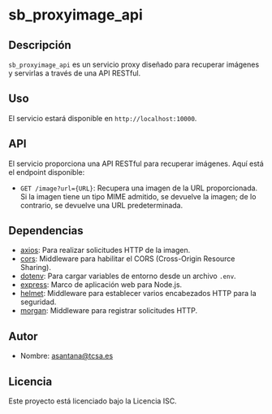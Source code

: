 # sb_proxyimage_api

## Descripción

`sb_proxyimage_api` es un servicio proxy diseñado para recuperar imágenes  y servirlas a través de una API RESTful.

## Uso

El servicio estará disponible en `http://localhost:10000`.

## API

El servicio proporciona una API RESTful para recuperar imágenes. Aquí está el endpoint disponible:

* `GET /image?url={URL}`: Recupera una imagen de la URL proporcionada. Si la imagen tiene un tipo MIME admitido, se devuelve la imagen; de lo contrario, se devuelve una URL predeterminada.

## Dependencias

* [axios](https://www.npmjs.com/package/axios): Para realizar solicitudes HTTP de la imagen.
* [cors](https://www.npmjs.com/package/cors): Middleware para habilitar el CORS (Cross-Origin Resource Sharing).
* [dotenv](https://www.npmjs.com/package/dotenv): Para cargar variables de entorno desde un archivo `.env`.
* [express](https://www.npmjs.com/package/express): Marco de aplicación web para Node.js.
* [helmet](https://www.npmjs.com/package/helmet): Middleware para establecer varios encabezados HTTP para la seguridad.
* [morgan](https://www.npmjs.com/package/morgan): Middleware para registrar solicitudes HTTP.

## Autor

* Nombre: [asantana@tcsa.es]()

## Licencia

Este proyecto está licenciado bajo la Licencia ISC.

